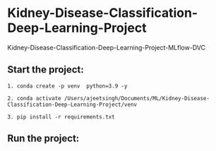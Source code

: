 # Kidney-Disease-Classification-Deep-Learning-Project
Kidney-Disease-Classification-Deep-Learning-Project-MLflow-DVC

## Start the project:
```
1. conda create -p venv  python=3.9 -y
```
```
2. conda activate /Users/ajeetsingh/Documents/ML/Kidney-Disease-Classification-Deep-Learning-Project/venv
```
```
3. pip install -r requirements.txt 
```

## Run the project:

